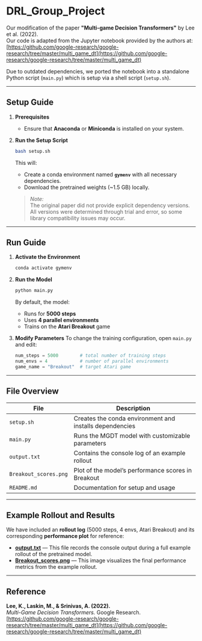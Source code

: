 # DRL_Group_Project

Our modification of the paper **"Multi-game Decision Transformers"** by Lee et al. (2022).  
Our code is adapted from the Jupyter notebook provided by the authors at:  
[https://github.com/google-research/google-research/tree/master/multi_game_dt](https://github.com/google-research/google-research/tree/master/multi_game_dt)

Due to outdated dependencies, we ported the notebook into a standalone Python script (`main.py`) which is setup via a shell script (`setup.sh`).

---

## Setup Guide

1. **Prerequisites**
   - Ensure that **Anaconda** or **Miniconda** is installed on your system.

2. **Run the Setup Script**
   ```bash
   bash setup.sh
   ```
   This will:
   - Create a conda environment named **`gymenv`** with all necessary dependencies.
   - Download the pretrained weights (~1.5 GB) locally.

   > *Note:*  
   > The original paper did not provide explicit dependency versions.  
   > All versions were determined through trial and error, so some library compatibility issues may occur.

---

## Run Guide

1. **Activate the Environment**
   ```bash
   conda activate gymenv
   ```

2. **Run the Model**
   ```bash
   python main.py
   ```

   By default, the model:
   - Runs for **5000 steps**
   - Uses **4 parallel environments**
   - Trains on the **Atari Breakout** game

3. **Modify Parameters**
   To change the training configuration, open `main.py` and edit:
   ```python
   num_steps = 5000        # total number of training steps
   num_envs = 4            # number of parallel environments
   game_name = "Breakout"  # target Atari game
   ```

---

## File Overview

| File | Description |
|------|--------------|
| `setup.sh` | Creates the conda environment and installs dependencies |
| `main.py` | Runs the MGDT model with customizable parameters |
| `output.txt` | Contains the console log of an example rollout |
| `Breakout_scores.png` | Plot of the model’s performance scores in Breakout |
| `README.md` | Documentation for setup and usage |

---

## Example Rollout and Results

We have included an **rollout log** (5000 steps, 4 envs, Atari Breakout) and its corresponding **performance plot** for reference:

- **[output.txt](./output.txt)** — This file records the console output during a full example rollout of the pretrained model.
- **[Breakout_scores.png](./Breakout_scores.png)** — This image visualizes the final performance metrics from the example rollout.

---

## Reference

**Lee, K., Laskin, M., & Srinivas, A. (2022).**  
*Multi-Game Decision Transformers.* Google Research.  
[https://github.com/google-research/google-research/tree/master/multi_game_dt](https://github.com/google-research/google-research/tree/master/multi_game_dt)
